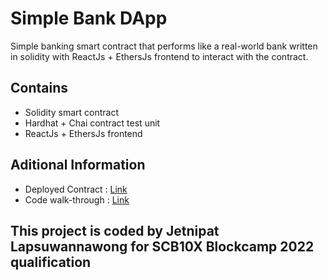# Simple Bank DApp
 Simple banking smart contract that performs like a real-world bank written in solidity 
 with ReactJs + EthersJs frontend to interact with the contract.
 
## Contains

- Solidity smart contract
- Hardhat + Chai contract test unit
- ReactJs + EthersJs frontend

## Aditional Information

- Deployed Contract : [Link](https://goerli.etherscan.io/address/0x0625b3ebc42f138c89d165c9484933df0c16ebaa)
- Code walk-through : [Link](https://drive.google.com/file/d/14kF0V0qMpd3fLPfpoq6FpNg5dMBlksqY/view?usp=sharing)

## This project is coded by Jetnipat Lapsuwannawong for SCB10X Blockcamp 2022 qualification